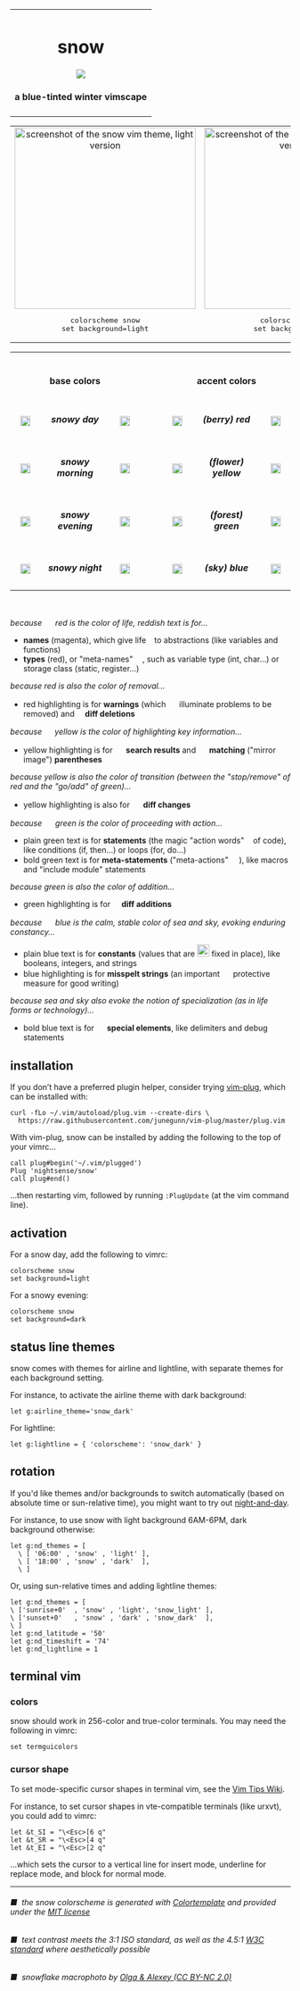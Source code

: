 <table><tbody><tr><td align="center"><h1>snow</h1>
<img src="https://github.com/nightsense/snow/raw/master/images/header.jpg" />
<h4>
a blue-tinted winter vimscape
</h4>
</td></tr></tbody></table>

<table><tbody>

<tr>
<td align="center"><img alt="screenshot of the snow vim theme, light version" src="https://github.com/nightsense/snow/raw/master/images/screenshot-light.png" height="325" />
<pre>
colorscheme snow
set background=light
</pre>
</td>
<td align="center"><img alt="screenshot of the snow vim theme, dark version" src="https://github.com/nightsense/snow/raw/master/images/screenshot-dark.png" height="325" />
<pre>
colorscheme snow
set background=dark
</pre>
</td>
</tr>
</tbody></table>

<table><tbody>

<tr>
<td align='center' colspan='3'><h4><img height="16.5" src='https://github.com/nightsense/snow/raw/master/images/base.png' /><br>base colors</h4></td>
<td></td>
<td align='center' colspan='3'><h4><img height="16.5" src='https://github.com/nightsense/snow/raw/master/images/accent.png' /><br>accent colors</h4></td>
</tr>

<tr>
<td width='90' align='center'><img src="http://www.colorhexa.com/f1f1f1.png" height='18' width='18'></td>
<td width='220' align='center'><h5>snowy day</h5></td>
<td width='90' align='center'><img src="http://www.colorhexa.com/e2e4e6.png" height='18' width='18'></td>
<td width='88'></td>
<td width='90' align='center'><img src="http://www.colorhexa.com/cd4847.png" height='18' width='18'></td>
<td width='220' align='center'><h5>(berry) red</h5></td>
<td width='90' align='center'><img src="http://www.colorhexa.com/c6827b.png" height='18' width='18'></td>
</tr>

<tr>
<td align='center'><img src="http://www.colorhexa.com/9daabd.png" height='18' width='18'></td>
<td align='center'><h5>snowy morning</h5></td>
<td align='center'><img src="http://www.colorhexa.com/758193.png" height='18' width='18'></td>
<td></td>
<td align='center'><img src="http://www.colorhexa.com/ffd63a.png" height='18' width='18'></td>
<td align='center'><h5>(flower) yellow</h5></td>
<td align='center'><img src="http://www.colorhexa.com/e2bd67.png" height='18' width='18'></td>
</tr>

<tr>
<td align='center'><img src="http://www.colorhexa.com/758193.png" height='18' width='18'></td>
<td align='center'><h5>snowy evening</h5></td>
<td align='center'><img src="http://www.colorhexa.com/535e6f.png" height='18' width='18'></td>
<td></td>
<td align='center'><img src="http://www.colorhexa.com/288821.png" height='18' width='18'></td>
<td align='center'><h5>(forest) green</h5></td>
<td align='center'><img src="http://www.colorhexa.com/779e6d.png" height='18' width='18'></td>
</tr>

<tr>
<td align='center'><img src="http://www.colorhexa.com/31363e.png" height='18' width='18'></td>
<td align='center'><h5>snowy night</h5></td>
<td align='center'><img src="http://www.colorhexa.com/2a2e34.png" height='18' width='18'></td>
<td></td>
<td align='center'><img src="http://www.colorhexa.com/0078d2.png" height='18' width='18'></td>
<td align='center'><h5>(sky) blue</h5></td>
<td align='center'><img src="http://www.colorhexa.com/6799c6.png" height='18' width='18'></td>
</tr>

</tbody></table>

<br>

*because <img height="16" src='https://github.com/nightsense/snow/raw/master/images/red.png' /> red is the color of life, reddish text is for...*
- **names** (magenta), which give life <img height="7" src='https://github.com/nightsense/snow/raw/master/images/name.png' /> to abstractions (like variables and functions)
- **types** (red), or "meta-names" <img height="13" src='https://github.com/nightsense/snow/raw/master/images/type.png' />, such as variable type (int, char...) or storage class (static, register...)

*because red is also the color of removal...*
- red highlighting is for **warnings** (which <img height="16" src='https://github.com/nightsense/snow/raw/master/images/warning.png' /> illuminate problems to be removed) and <img height="11" src='https://github.com/nightsense/snow/raw/master/images/delete.png' /> **diff deletions**

*because <img height="15" src='https://github.com/nightsense/snow/raw/master/images/yellow.png' /> yellow is the color of highlighting key information...*
- yellow highlighting is for <img height="16" src='https://github.com/nightsense/snow/raw/master/images/search.png' /> **search results** and <img height="16" src='https://github.com/nightsense/snow/raw/master/images/match.png' /> **matching** ("mirror image") **parentheses**

*because yellow is also the color of transition (between the "stop/remove" of red and the "go/add" of green)...*
- yellow highlighting is also for <img height="16" src='https://github.com/nightsense/snow/raw/master/images/change.png' /> **diff changes**

*because <img height="16" src='https://github.com/nightsense/snow/raw/master/images/green.png' /> green is the color of proceeding with action...*
- plain green text is for **statements** (the magic "action words" <img height="8" src='https://github.com/nightsense/snow/raw/master/images/statement.png' /> of code), like conditions (if, then...) or loops (for, do...)
- bold green text is for **meta-statements** ("meta-actions" <img height="15" src='https://github.com/nightsense/snow/raw/master/images/metastatement.png' />), like macros and "include module" statements

*because green is also the color of addition...*
- green highlighting is for <img height="12" src='https://github.com/nightsense/snow/raw/master/images/add.png' /> **diff additions**

*because <img height="16" src='https://github.com/nightsense/snow/raw/master/images/blue.png' /> blue is the calm, stable color of sea and sky, evoking enduring constancy...*
- plain blue text is for **constants** (values that are <img height="22" src='https://github.com/nightsense/snow/raw/master/images/constant.png' /> fixed in place), like booleans, integers, and strings
- blue highlighting is for **misspelt strings** (an important <img height="16" src='https://github.com/nightsense/snow/raw/master/images/misspelt.png' /> protective measure for good writing)

*because sea and sky also evoke the notion of specialization (as in life forms or technology)...*
- bold blue text is for <img height="15" src='https://github.com/nightsense/snow/raw/master/images/special.png' /> **special elements**, like delimiters and debug statements

## installation

If you don’t have a preferred plugin helper, consider trying [vim-plug](https://github.com/junegunn/vim-plug), which can be installed with:

```
curl -fLo ~/.vim/autoload/plug.vim --create-dirs \
  https://raw.githubusercontent.com/junegunn/vim-plug/master/plug.vim
```

With vim-plug, snow can be installed by adding the following to the top of your vimrc...

```
call plug#begin('~/.vim/plugged')
Plug 'nightsense/snow'
call plug#end()
```

...then restarting vim, followed by running `:PlugUpdate` (at the vim command line).

## activation

For a snow day, add the following to vimrc:

```
colorscheme snow
set background=light
```

For a snowy evening:

```
colorscheme snow
set background=dark
```

## status line themes

snow comes with themes for airline and lightline, with separate themes for each background setting.

For instance, to activate the airline theme with dark background:

```
let g:airline_theme='snow_dark'
```

For lightline:

```
let g:lightline = { 'colorscheme': 'snow_dark' }
```

## rotation

If you'd like themes and/or backgrounds to switch automatically (based on absolute time or sun-relative time), you might want to try out [night-and-day](https://github.com/nightsense/night-and-day).

For instance, to use snow with light background 6AM-6PM, dark background otherwise:

```
let g:nd_themes = [
  \ [ '06:00' , 'snow' , 'light' ],
  \ [ '18:00' , 'snow' , 'dark'  ],
  \ ]
```

Or, using sun-relative times and adding lightline themes:

```
let g:nd_themes = [
\ ['sunrise+0'  , 'snow' , 'light', 'snow_light' ],
\ ['sunset+0'   , 'snow' , 'dark' , 'snow_dark'  ],
\ ]
let g:nd_latitude = '50'
let g:nd_timeshift = '74'
let g:nd_lightline = 1
```

## terminal vim

### colors

snow should work in 256-color and true-color terminals. You may need the following in vimrc:

```
set termguicolors
```

### cursor shape

To set mode-specific cursor shapes in terminal vim, see the [Vim Tips Wiki](http://vim.wikia.com/wiki/Change_cursor_shape_in_different_modes).

For instance, to set cursor shapes in vte-compatible terminals (like urxvt), you could add to vimrc:

```
let &t_SI = "\<Esc>[6 q"
let &t_SR = "\<Esc>[4 q"
let &t_EI = "\<Esc>[2 q"
```

...which sets the cursor to a vertical line for insert mode, underline for replace mode, and block for normal mode.

---

###### ■&nbsp;&nbsp;the snow colorscheme is generated with [Colortemplate](https://github.com/lifepillar/vim-colortemplate) and provided under the [MIT license](https://opensource.org/licenses/MIT)
###### ■&nbsp;&nbsp;text contrast meets the 3:1 ISO standard, as well as the 4.5:1 [W3C standard](https://www.w3.org/TR/UNDERSTANDING-WCAG20/visual-audio-contrast-contrast.html) where aesthetically possible
###### ■&nbsp;&nbsp;snowflake macrophoto by [Olga & Alexey (CC BY-NC 2.0)](https://www.flickr.com/photos/chaoticmind75/39326731084/)
